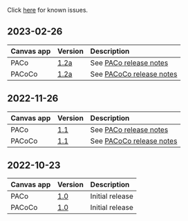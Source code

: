 Click [here](https://github.com/formsandflows/PACo/blob/main/Releases/Known%20issues.md) for known issues.

## 2023-02-26

| Canvas app | Version | Description |
| :--- | :--- | :--- |
| PACo | [1.2a](https://github.com/formsandflows/PACo/raw/main/Releases/PACo%20v1_2a.zip) | See [PACo release notes](https://github.com/formsandflows/PACo/blob/main/Releases/PACo_Release%20notes_v1.2a.md) |
| PACoCo | [1.2a](https://github.com/formsandflows/PACo/raw/main/Releases/PACoCo%20v1_2a.zip) | See [PACoCo release notes](https://github.com/formsandflows/PACo/blob/main/Releases/PACoCo_Release%20notes_v1.2a.md) |


## 2022-11-26

| Canvas app | Version | Description |
| :--- | :--- | :--- |
| PACo | [1.1](https://github.com/formsandflows/PACo/raw/main/Releases/PACo%20v1_1.zip) | See [PACo release notes](https://github.com/formsandflows/PACo/blob/main/Releases/PACo_Release%20notes_v1.1.md) |
| PACoCo | [1.1](https://github.com/formsandflows/PACo/raw/main/Releases/PACoCo%20v1_1.zip) | See [PACoCo release notes](https://github.com/formsandflows/PACo/blob/main/Releases/PACoCo_Release%20notes_v1.1.md) |

## 2022-10-23

| Canvas app | Version | Description |
| :--- | :--- | :--- |
| PACo | [1.0](https://github.com/formsandflows/PACo/raw/main/Releases/Archive/PACo%20v1_0.zip) | Initial release |
| PACoCo | [1.0](https://github.com/formsandflows/PACo/raw/main/Releases/Archive/PACoCo%20v1_0.zip) | Initial release |
